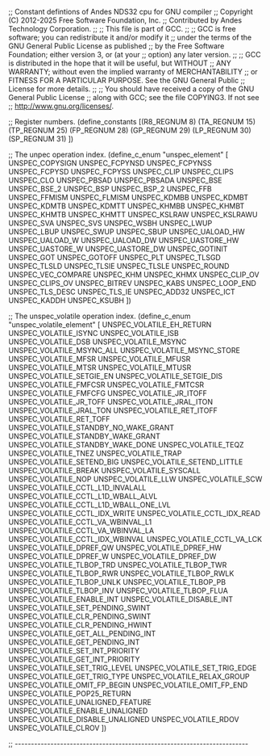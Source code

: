 ;; Constant defintions of Andes NDS32 cpu for GNU compiler
;; Copyright (C) 2012-2025 Free Software Foundation, Inc.
;; Contributed by Andes Technology Corporation.
;;
;; This file is part of GCC.
;;
;; GCC is free software; you can redistribute it and/or modify it
;; under the terms of the GNU General Public License as published
;; by the Free Software Foundation; either version 3, or (at your
;; option) any later version.
;;
;; GCC is distributed in the hope that it will be useful, but WITHOUT
;; ANY WARRANTY; without even the implied warranty of MERCHANTABILITY
;; or FITNESS FOR A PARTICULAR PURPOSE.  See the GNU General Public
;; License for more details.
;;
;; You should have received a copy of the GNU General Public License
;; along with GCC; see the file COPYING3.  If not see
;; <http://www.gnu.org/licenses/>.


;; Register numbers.
(define_constants
  [(R8_REGNUM  8)
   (TA_REGNUM 15)
   (TP_REGNUM 25)
   (FP_REGNUM 28)
   (GP_REGNUM 29)
   (LP_REGNUM 30)
   (SP_REGNUM 31)
  ])


;; The unpec operation index.
(define_c_enum "unspec_element" [
  UNSPEC_COPYSIGN
  UNSPEC_FCPYNSD
  UNSPEC_FCPYNSS
  UNSPEC_FCPYSD
  UNSPEC_FCPYSS
  UNSPEC_CLIP
  UNSPEC_CLIPS
  UNSPEC_CLO
  UNSPEC_PBSAD
  UNSPEC_PBSADA
  UNSPEC_BSE
  UNSPEC_BSE_2
  UNSPEC_BSP
  UNSPEC_BSP_2
  UNSPEC_FFB
  UNSPEC_FFMISM
  UNSPEC_FLMISM
  UNSPEC_KDMBB
  UNSPEC_KDMBT
  UNSPEC_KDMTB
  UNSPEC_KDMTT
  UNSPEC_KHMBB
  UNSPEC_KHMBT
  UNSPEC_KHMTB
  UNSPEC_KHMTT
  UNSPEC_KSLRAW
  UNSPEC_KSLRAWU
  UNSPEC_SVA
  UNSPEC_SVS
  UNSPEC_WSBH
  UNSPEC_LWUP
  UNSPEC_LBUP
  UNSPEC_SWUP
  UNSPEC_SBUP
  UNSPEC_UALOAD_HW
  UNSPEC_UALOAD_W
  UNSPEC_UALOAD_DW
  UNSPEC_UASTORE_HW
  UNSPEC_UASTORE_W
  UNSPEC_UASTORE_DW
  UNSPEC_GOTINIT
  UNSPEC_GOT
  UNSPEC_GOTOFF
  UNSPEC_PLT
  UNSPEC_TLSGD
  UNSPEC_TLSLD
  UNSPEC_TLSIE
  UNSPEC_TLSLE
  UNSPEC_ROUND
  UNSPEC_VEC_COMPARE
  UNSPEC_KHM
  UNSPEC_KHMX
  UNSPEC_CLIP_OV
  UNSPEC_CLIPS_OV
  UNSPEC_BITREV
  UNSPEC_KABS
  UNSPEC_LOOP_END
  UNSPEC_TLS_DESC
  UNSPEC_TLS_IE
  UNSPEC_ADD32
  UNSPEC_ICT
  UNSPEC_KADDH
  UNSPEC_KSUBH
])

;; The unspec_volatile operation index.
(define_c_enum "unspec_volatile_element" [
  UNSPEC_VOLATILE_EH_RETURN
  UNSPEC_VOLATILE_ISYNC
  UNSPEC_VOLATILE_ISB
  UNSPEC_VOLATILE_DSB
  UNSPEC_VOLATILE_MSYNC
  UNSPEC_VOLATILE_MSYNC_ALL
  UNSPEC_VOLATILE_MSYNC_STORE
  UNSPEC_VOLATILE_MFSR
  UNSPEC_VOLATILE_MFUSR
  UNSPEC_VOLATILE_MTSR
  UNSPEC_VOLATILE_MTUSR
  UNSPEC_VOLATILE_SETGIE_EN
  UNSPEC_VOLATILE_SETGIE_DIS
  UNSPEC_VOLATILE_FMFCSR
  UNSPEC_VOLATILE_FMTCSR
  UNSPEC_VOLATILE_FMFCFG
  UNSPEC_VOLATILE_JR_ITOFF
  UNSPEC_VOLATILE_JR_TOFF
  UNSPEC_VOLATILE_JRAL_ITON
  UNSPEC_VOLATILE_JRAL_TON
  UNSPEC_VOLATILE_RET_ITOFF
  UNSPEC_VOLATILE_RET_TOFF
  UNSPEC_VOLATILE_STANDBY_NO_WAKE_GRANT
  UNSPEC_VOLATILE_STANDBY_WAKE_GRANT
  UNSPEC_VOLATILE_STANDBY_WAKE_DONE
  UNSPEC_VOLATILE_TEQZ
  UNSPEC_VOLATILE_TNEZ
  UNSPEC_VOLATILE_TRAP
  UNSPEC_VOLATILE_SETEND_BIG
  UNSPEC_VOLATILE_SETEND_LITTLE
  UNSPEC_VOLATILE_BREAK
  UNSPEC_VOLATILE_SYSCALL
  UNSPEC_VOLATILE_NOP
  UNSPEC_VOLATILE_LLW
  UNSPEC_VOLATILE_SCW
  UNSPEC_VOLATILE_CCTL_L1D_INVALALL
  UNSPEC_VOLATILE_CCTL_L1D_WBALL_ALVL
  UNSPEC_VOLATILE_CCTL_L1D_WBALL_ONE_LVL
  UNSPEC_VOLATILE_CCTL_IDX_WRITE
  UNSPEC_VOLATILE_CCTL_IDX_READ
  UNSPEC_VOLATILE_CCTL_VA_WBINVAL_L1
  UNSPEC_VOLATILE_CCTL_VA_WBINVAL_LA
  UNSPEC_VOLATILE_CCTL_IDX_WBINVAL
  UNSPEC_VOLATILE_CCTL_VA_LCK
  UNSPEC_VOLATILE_DPREF_QW
  UNSPEC_VOLATILE_DPREF_HW
  UNSPEC_VOLATILE_DPREF_W
  UNSPEC_VOLATILE_DPREF_DW
  UNSPEC_VOLATILE_TLBOP_TRD
  UNSPEC_VOLATILE_TLBOP_TWR
  UNSPEC_VOLATILE_TLBOP_RWR
  UNSPEC_VOLATILE_TLBOP_RWLK
  UNSPEC_VOLATILE_TLBOP_UNLK
  UNSPEC_VOLATILE_TLBOP_PB
  UNSPEC_VOLATILE_TLBOP_INV
  UNSPEC_VOLATILE_TLBOP_FLUA
  UNSPEC_VOLATILE_ENABLE_INT
  UNSPEC_VOLATILE_DISABLE_INT
  UNSPEC_VOLATILE_SET_PENDING_SWINT
  UNSPEC_VOLATILE_CLR_PENDING_SWINT
  UNSPEC_VOLATILE_CLR_PENDING_HWINT
  UNSPEC_VOLATILE_GET_ALL_PENDING_INT
  UNSPEC_VOLATILE_GET_PENDING_INT
  UNSPEC_VOLATILE_SET_INT_PRIORITY
  UNSPEC_VOLATILE_GET_INT_PRIORITY
  UNSPEC_VOLATILE_SET_TRIG_LEVEL
  UNSPEC_VOLATILE_SET_TRIG_EDGE
  UNSPEC_VOLATILE_GET_TRIG_TYPE
  UNSPEC_VOLATILE_RELAX_GROUP
  UNSPEC_VOLATILE_OMIT_FP_BEGIN
  UNSPEC_VOLATILE_OMIT_FP_END
  UNSPEC_VOLATILE_POP25_RETURN
  UNSPEC_VOLATILE_UNALIGNED_FEATURE
  UNSPEC_VOLATILE_ENABLE_UNALIGNED
  UNSPEC_VOLATILE_DISABLE_UNALIGNED
  UNSPEC_VOLATILE_RDOV
  UNSPEC_VOLATILE_CLROV
])

;; ------------------------------------------------------------------------
